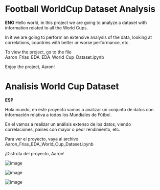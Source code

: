 # Football WorldCup Dataset Analysis
**ENG**
Hello world, in this project we are going to analyze a dataset with information related to all the World Cups.

In it we are going to perform an extensive analysis of the data, looking at correlations, countries with better or worse performance, etc.

To view the project, go to the file Aaron_Frias_EDA_EDA_World_Cup_Dataset.ipynb

Enjoy the project, Aaron!

# Analisis World Cup Dataset
**ESP**

Hola mundo, en este proyecto vamos a analizar un conjunto de datos con información relativa a todos los Mundiales de Fútbol.

En el vamos a realizar un análisis extenso de los datos, viendo correlaciones, países con mayor o peor rendimiento, etc.

Para ver el proyecto, vaya al archivo Aaron_Frias_EDA_World_Cup_Dataset.ipynb

¡Disfruta del proyecto, Aaron!

![image](https://github.com/AaronFrias/FootballWorldCup/assets/158283760/1d226d93-6737-4bb1-bc65-a7d138442583)

![image](https://github.com/AaronFrias/FootballWorldCup/assets/158283760/0ca6981d-35c8-467d-9acb-aa8491aadc6b)

![image](https://github.com/AaronFrias/FootballWorldCup/assets/158283760/7da1a44e-1841-4b69-b96f-7626246d2d3b)
